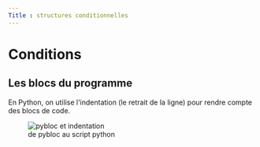 ```yaml
---
Title : structures conditionnelles
---
```


# Conditions
## Les blocs du programme
En Python, on utilise l'indentation (le retrait de la ligne) pour rendre compte des blocs de code.

<figure>
  <img src="../images/pybloc1.png" alt="pybloc et indentation">
  <figcaption>de pybloc au script python</figcaption>
</figure>